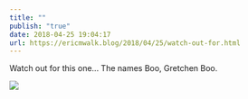 ```yaml
---
title: ""
publish: "true"
date: 2018-04-25 19:04:17
url: https://ericmwalk.blog/2018/04/25/watch-out-for.html
---
```


Watch out for this one... The names Boo, Gretchen Boo.

![](https://ericmwalk.blog/uploads/2022/cde2bad7a0.jpg)